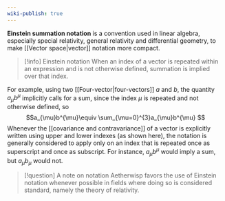 ```yaml
---
wiki-publish: true
---
```

**Einstein summation notation** is a convention used in linear algebra, especially special relativity, general relativity and differential geometry, to make [[Vector space|vector]] notation more compact.

> [!info] Einstein notation
> When an index of a vector is repeated within an expression and is not otherwise defined, summation is implied over that index.

For example, using two [[Four-vector|four-vectors]] $a$ and $b$, the quantity $a_{\mu}b^{\mu}$ implicitly calls for a sum, since the index $\mu$ is repeated and not otherwise defined, so
$$a_{\mu}b^{\mu}\equiv \sum_{\mu=0}^{3}a_{\mu}b^{\mu} $$
Whenever the [[covariance and contravariance]] of a vector is explicitly written using upper and lower indexes (as shown here), the notation is generally considered to apply only on an index that is repeated once as superscript and once as subscript. For instance, $a_{\mu}b^{\mu}$ would imply a sum, but $a_{\mu}b_{\mu}$ would not.

> [!question] A note on notation
> Aetherwisp favors the use of Einstein notation whenever possible in fields where doing so is considered standard, namely the theory of relativity.
